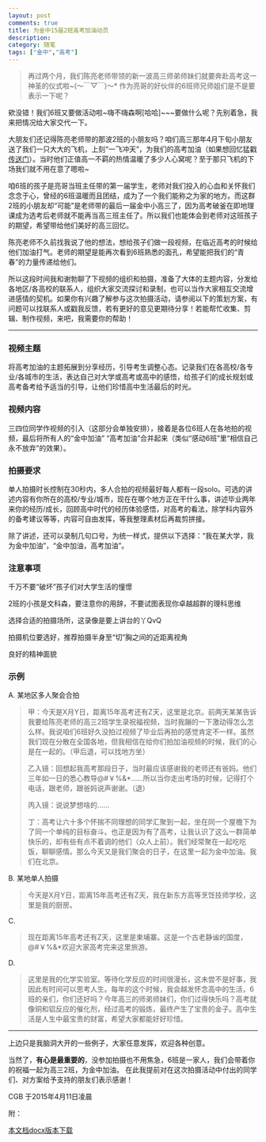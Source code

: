 ```yaml
---
layout: post
comments: true
title: 为金中15届2班高考加油动员
description: 
category: 随笔
tags: ["金中","高考"]
---
```


>再过两个月，我们陈亮老师带领的新一波高三师弟师妹们就要奔赴高考这一神圣的仪式啦~(～￣▽￣)～* 作为亮哥的好伙伴的6班师兄师姐们是不是要表示一下呢？

欸没错！我们6班又要做活动啦~嗨不嗨森啊[哈哈]~~~要做什么呢？先别着急，我来把情况给大家交代一下。

大朋友们还记得陈亮老师带的那波2班的小朋友吗？咱们高三那年4月下旬小朋友送了我们一只大大的飞机，上刻“一飞冲天”，为我们的高考加油（如果想回忆猛戳[传送门][1]）。当时他们正值高一不羁的热情温暖了多少人心窝呢？至于那只飞机的下场我们就不用在意了嗯啦~

咱6班的孩子是亮哥当班主任带的第一届学生，老师对我们投入的心血和关怀我们念念于心，曾经的6班温暖而且团结，成为了一个我们能称之为家的地方。而这群2班的小朋友却“可能”是老师带的最后一届金中小高三了，因为高考破釜在即地理课成为选考后老师就不能再当高三班主任了。所以我们也能体会到老师对这班孩子的期望，希望带给他们美好的高三回忆。

陈亮老师不久前找我说了他的想法，想给孩子们做一段视频，在临近高考的时候给他们加油打气。老师的期望是能再次看到6班熟悉的面孔，希望能把我们的“青春”的力量传递给他们。

所以这段时间我和谢勃聊了下视频的组织和拍摄，准备了大体的主题内容，分发给各地区/各高校的联系人，组织大家交流探讨和录制，也可以当作大家相互交流增进感情的契机。如果你有兴趣了解参与这次拍摄活动，请参阅以下的策划方案，有问题可以找联系人或戳我反馈，若有更好的意见更期待分享！若能帮忙收集、剪辑、制作视频，来吧，我需要你的帮助！

 

---

### 视频主题

将高考加油的主题拓展到分享经历，引导考生调整心态。记录我们在各高校/各专业/各城市的生活，表达自己对大学或高考或高中的感悟，给孩子们的成长规划或高考备考给予适当的引导，让他们珍惜高中生活最后的时光。

### 视频内容

三四位同学作视频的引入（这部分会单独安排），接着是各位6班人在各地拍的视频，最后将所有人的“金中加油” “高考加油”合并起来（类似“感动6班”里“相信自己永不放弃”的效果）。

### 拍摄要求

单人拍摄时长控制在30秒内，多人合拍的视频最好每人都有一段solo。可选的讲述内容有你所在的高校/专业/城市，现在在哪个地方正在干什么事，讲述毕业两年来你的经历/成长，回顾高中时代的经历体验感悟，对高考的看法，除学科内容外的备考建议等等，内容可自由发挥，等我整理素材后再裁剪拼接。

除了讲述，还可以录制几句口号，为统一样式，提供以下选择：“我在某大学，我为金中加油”，“金中加油，高考加油”。

### 注意事项

千万不要“破坏”孩子们对大学生活的憧憬

2班的小孩是文科森，要注意你的用辞，不要试图表现你卓越超群的理科思维

选择合适的拍摄场所，这录像是要上讲台的丫QvQ

拍摄机位要选好，推荐拍摄半身至“切”胸之间的近距离视角

良好的精神面貌

### 示例

A.	某地区多人聚会合拍

>甲：今天是X月Y日，距离15年高考还有Z天，这里是北京。前两天某某告诉我要给陈亮老师的高三2班学生录祝福视频，当时我蹦的一下激动得怎么怎么样。我说咱们6班好久没拍过视频了毕业后再拍的感觉肯定不一样。虽然我们现在分散在全国各地，但我相信在给你们拍加油视频的时候，我们的心是在一起的。（甲后退，可以找地方坐）
>
>乙入镜：回想起我高考那段日子，当时最应该感谢我的老师还有爸妈。他们三年如一日的悉心教导@#￥%&*……所以当你走出考场的时候，记得打个电话，跟老师，跟爸妈说声谢谢。（退）
>
>丙入镜：说说梦想啥的……
>
>丁：高考让六十多个怀揣不同理想的同学汇聚到一起，坐在同一个屋檐下为了同一个单纯的目标奋斗。也正是因为有了高考，让我认识了这么一群简单快乐的，却有些有点不着调的他们（众人上前）。我们经常聚在一起吃吃饭，聊聊感情。那么今天又是我们聚会的日子，在这里一起为金中加油。我们在北京。

 

B.	某地单人拍摄

>今天是X月Y日，距离15年高考还有Z天，我在新东方高等烹饪技师学校，这里是我的厨房。

 

C.	

>现在距离15年高考还有Z天，这里是柬埔寨。这是一个古老静谧的国度，@#￥%&*欢迎大家高考完来这里旅游。

 

D.	

>这里是我的化学实验室。等待化学反应的时间很漫长，这未尝不是好事，我因此有时间可以思考人生。每年的这个时候，我会越发怀念高中的生活，6班的亲们，你们还好吗？今年高三的师弟师妹们，你们过得快乐吗？高考就像铜和铝反应的催化剂，经过高考的锻炼，最终产生了宝贵的金子。高中生活是人生中最宝贵的财富，希望大家都能好好珍惜。

---

 

上边只是我脑洞大开的一些例子，大家任意发挥，欢迎各种创意。

当然了，**有心是最重要的**，没参加拍摄也不用焦急，6班是一家人，我们会带着你的祝福一起为高三2班，为金中加油。
在此我提前对在这次拍摄活动中付出的同学们、对方案给予支持的朋友们表示感谢！

CGB	于2015年4月11日凌晨

 

附：

[本文档docx版本下载](/files/2015高考加油_陈亮.docx)

[1]: http://user.qzone.qq.com/413072156/blog/1373761204 " 年华似水 - 难以忘怀的小白 "